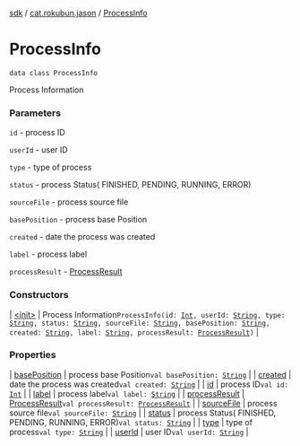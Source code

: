 [sdk](../../index.md) / [cat.rokubun.jason](../index.md) / [ProcessInfo](./index.md)

# ProcessInfo

`data class ProcessInfo`

Process Information

### Parameters

`id` - process ID

`userId` - user ID

`type` - type of process

`status` - process Status( FINISHED, PENDING, RUNNING, ERROR)

`sourceFile` - process source file

`basePosition` - process base Position

`created` - date the process was created

`label` - process label

`processResult` - [ProcessResult](../-process-result/index.md)

### Constructors

| [&lt;init&gt;](-init-.md) | Process Information`ProcessInfo(id: `[`Int`](https://kotlinlang.org/api/latest/jvm/stdlib/kotlin/-int/index.html)`, userId: `[`String`](https://kotlinlang.org/api/latest/jvm/stdlib/kotlin/-string/index.html)`, type: `[`String`](https://kotlinlang.org/api/latest/jvm/stdlib/kotlin/-string/index.html)`, status: `[`String`](https://kotlinlang.org/api/latest/jvm/stdlib/kotlin/-string/index.html)`, sourceFile: `[`String`](https://kotlinlang.org/api/latest/jvm/stdlib/kotlin/-string/index.html)`, basePosition: `[`String`](https://kotlinlang.org/api/latest/jvm/stdlib/kotlin/-string/index.html)`, created: `[`String`](https://kotlinlang.org/api/latest/jvm/stdlib/kotlin/-string/index.html)`, label: `[`String`](https://kotlinlang.org/api/latest/jvm/stdlib/kotlin/-string/index.html)`, processResult: `[`ProcessResult`](../-process-result/index.md)`)` |

### Properties

| [basePosition](base-position.md) | process base Position`val basePosition: `[`String`](https://kotlinlang.org/api/latest/jvm/stdlib/kotlin/-string/index.html) |
| [created](created.md) | date the process was created`val created: `[`String`](https://kotlinlang.org/api/latest/jvm/stdlib/kotlin/-string/index.html) |
| [id](id.md) | process ID`val id: `[`Int`](https://kotlinlang.org/api/latest/jvm/stdlib/kotlin/-int/index.html) |
| [label](label.md) | process label`val label: `[`String`](https://kotlinlang.org/api/latest/jvm/stdlib/kotlin/-string/index.html) |
| [processResult](process-result.md) | [ProcessResult](../-process-result/index.md)`val processResult: `[`ProcessResult`](../-process-result/index.md) |
| [sourceFile](source-file.md) | process source file`val sourceFile: `[`String`](https://kotlinlang.org/api/latest/jvm/stdlib/kotlin/-string/index.html) |
| [status](status.md) | process Status( FINISHED, PENDING, RUNNING, ERROR)`val status: `[`String`](https://kotlinlang.org/api/latest/jvm/stdlib/kotlin/-string/index.html) |
| [type](type.md) | type of process`val type: `[`String`](https://kotlinlang.org/api/latest/jvm/stdlib/kotlin/-string/index.html) |
| [userId](user-id.md) | user ID`val userId: `[`String`](https://kotlinlang.org/api/latest/jvm/stdlib/kotlin/-string/index.html) |

